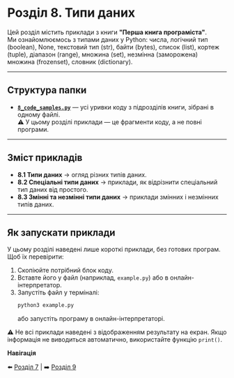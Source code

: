 # Розділ 8. Типи даних

Цей розділ містить приклади з книги **"Перша книга програміста"**.  
Ми ознайомлюємось з типами даних у Python: числа, логічний тип (boolean), None, текстовий тип (str), байти (bytes),
список (list), кортеж (tuple), діапазон (range), множина (set), незмінна (заморожена) множина (frozenset), словник (dictionary).

---

## Структура папки

- [**`8_code_samples.py`**](./8_code_samples.py) — усі уривки коду з підрозділів книги, зібрані в одному файлі.  
  ⚠️ У цьому розділі приклади — це фрагменти коду, а не повні програми.

---

## Зміст прикладів

- **8.1 Типи даних** → огляд різних типів даних.  
- **8.2 Спеціальні типи даних** → приклади, як відрізнити спеціальний тип даних від простого.  
- **8.3 Змінні та незмінні типи даних** → приклади змінних і незмінних типів даних.  

---

## Як запускати приклади

У цьому розділі наведені лише короткі приклади, без готових програм.  
Щоб їх перевірити:  

1. Скопіюйте потрібний блок коду.  
2. Вставте його у файл (наприклад, `example.py`) або в онлайн-інтерпретатор.  
3. Запустіть файл у терміналі:  
    ```bash
    python3 example.py
    ```
    або запустіть програму в онлайн-інтерпретаторі.

⚠️ Не всі приклади наведені з відображенням результату на екран. Якщо інформація не виводиться автоматично, використайте функцію `print()`.

**Навігація**

⬅️ [Розділ 7](../../07/ua) | ➡️ [Розділ 9](../../09/ua)
